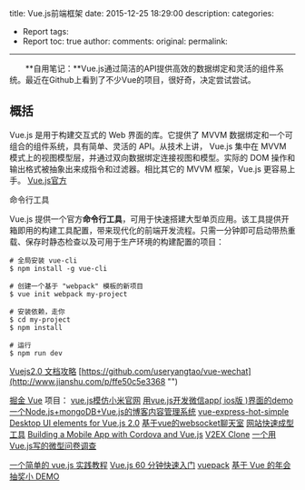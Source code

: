 title: Vue.js前端框架
date: 2015-12-25 18:29:00
description: 
categories:
- Report
tags:
- Report
toc: true
author:
comments:
original:
permalink: 
---

　　**自用笔记：**Vue.js通过简洁的API提供高效的数据绑定和灵活的组件系统。最近在Github上看到了不少Vue的项目，很好奇，决定尝试尝试。
<!-- more -->
## 概括
Vue.js 是用于构建交互式的 Web  界面的库。它提供了 MVVM 数据绑定和一个可组合的组件系统，具有简单、灵活的 API。从技术上讲， Vue.js 集中在 MVVM 模式上的视图模型层，并通过双向数据绑定连接视图和模型。实际的 DOM 操作和输出格式被抽象出来成指令和过滤器。相比其它的 MVVM 框架，Vue.js 更容易上手。
[Vue.js官方](http://cn.vuejs.org/ "")


命令行工具

Vue.js 提供一个官方<b>命令行工具</b>，可用于快速搭建大型单页应用。该工具提供开箱即用的构建工具配置，带来现代化的前端开发流程。只需一分钟即可启动带热重载、保存时静态检查以及可用于生产环境的构建配置的项目：

```
# 全局安装 vue-cli
$ npm install -g vue-cli

# 创建一个基于 "webpack" 模板的新项目
$ vue init webpack my-project

# 安装依赖，走你
$ cd my-project
$ npm install

# 运行
$ npm run dev
```



[Vuejs2.0 文档攻略](http://larabase.com/ "")
[https://github.com/useryangtao/vue-wechat](http://www.jianshu.com/p/ffe50c5e3368 "")

[掘金 Vue](http://gold.xitu.io/search/vue "")
项目：
[vue.js模仿小米官网](https://github.com/wendaosanshou/mi-by-vue "")
[用vue.js开发微信app( ios版 )界面的demo](https://github.com/useryangtao/vue-wechat "")
[一个Node.js+mongoDB+Vue.js的博客内容管理系统](http://ycwalker.com/2016/09/03/blog-cms/ "")
[vue-express-hot-simple](https://github.com/hilongjw/vue-express-hot-simple "")
[Desktop UI elements for Vue.js 2.0](https://github.com/ElemeFE/element "")
[基于vue的websocket聊天室](https://github.com/secreter/websocket_chat "")
[网站快速成型工具](http://element.eleme.io/#/ "")
[Building a Mobile App with Cordova and Vue.js](https://coligo.io/building-a-mobile-app-with-cordova-vuejs/ "")
[V2EX Clone](http://v2ex.liuzhen.me/ "")
[一个用Vue.js写的微型问卷调查](https://github.com/pramper/Demos/tree/master/Vue-Demos/Questionnaire "")

[一个简单的 vue.js 实践教程](https://segmentfault.com/a/1190000006776243 "")
[Vue.js 60 分钟快速入门](http://mp.weixin.qq.com/s?__biz=MzAxODE2MjM1MA==&mid=2651551140&idx=1&sn=5b791228d7978a837bb83063cf6e07d6&scene=0#wechat_redirect "")
[vuepack](https://github.com/egoist/vuepack/tree/master "")
[基于 Vue 的年会抽奖小 DEMO](https://ipudge.github.io/blog/2017/02/04/rollvue/#more "")
[]( "")


[]( "")